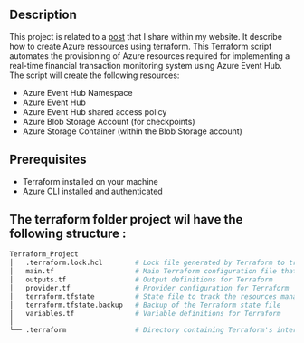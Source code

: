 ## Description
This project is related to a [post](https://hbolajraf.net/posts/Terraform-project-for-creating-Azure-Resources/) that I share within my website.
It describe how to create Azure ressources using terraform.
This Terraform script automates the provisioning of Azure resources required for implementing a real-time financial transaction monitoring system using Azure Event Hub. The script will create the following resources:
- Azure Event Hub Namespace
- Azure Event Hub
- Azure Event Hub shared access policy
- Azure Blob Storage Account (for checkpoints)
- Azure Storage Container (within the Blob Storage account)

## Prerequisites

- Terraform installed on your machine
- Azure CLI installed and authenticated

## The terraform folder project wil have the following structure  :

```bash
Terraform_Project
│   .terraform.lock.hcl        # Lock file generated by Terraform to track provider dependencies
│   main.tf                    # Main Terraform configuration file that contains the Azure resources to be created
│   outputs.tf                 # Output definitions for Terraform
│   provider.tf                # Provider configuration for Terraform
│   terraform.tfstate          # State file to track the resources managed by Terraform
│   terraform.tfstate.backup   # Backup of the Terraform state file
│   variables.tf               # Variable definitions for Terraform
│
└── .terraform                 # Directory containing Terraform's internal files
```
